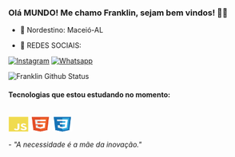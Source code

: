 ### Olá MUNDO! Me chamo Franklin, sejam bem vindos! 🙋🏽

- 📍 Nordestino: Maceió-AL

- 📲 REDES SOCIAIS:

[![Instagram](https://img.shields.io/badge/Instagram-E4405F?style=for-the-badge&logo=instagram&logoColor=white)](https://www.instagram.com.br/franklin.derlany)
[![Whatsapp](https://img.shields.io/badge/WhatsApp-25D366?style=for-the-badge&logo=whatsapp&logoColor=white)](https://api.whatsapp.com/send/?phone=%2B5582998102341&text&type=phone_number&app_absent=0)

![Franklin Github Status](https://github-readme-stats.vercel.app/api?username=Franklin-Derlany&&show_icons=true&theme=gruvbox)

#### Tecnologias que estou estudando no momento:
<div style="display: inline_block"><br>
  <img align="center" alt="JavaScript" height="30" width="40" src="https://raw.githubusercontent.com/devicons/devicon/master/icons/javascript/javascript-plain.svg">
  <img align="center" alt="HTML5" height="30" width="40" src="https://raw.githubusercontent.com/devicons/devicon/master/icons/html5/html5-original.svg">
  <img align="center" alt="CSS3" height="30" width="40" src="https://raw.githubusercontent.com/devicons/devicon/master/icons/css3/css3-original.svg">
</div>
<br>
- <em>"A necessidade é a mãe da inovação."</em>
